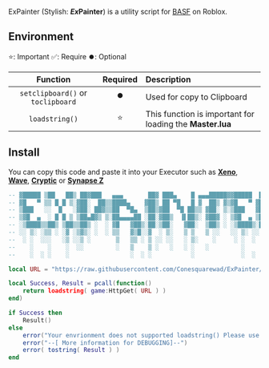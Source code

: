 ExPainter (Stylish: ***Ex*Painter**) is a utility script for [BASF](https://www.roblox.com/games/4435144047 "BASF") on Roblox.

## Environment
⭐: Important
✅: Require
⏺️: Optional

|  Function | Required |          Description                 |
| :--------------:  | :--: | :----------------------------- |
|  `setclipboard()` or `toclipboard` | ⏺️ | Used for copy to Clipboard |
|  `loadstring()`     | ⭐ | This function is important for loading the **Master.lua**  |


## Install
You can copy this code and paste it into your Executor such as **[Xeno](https://www.xeno.now/ "Xeno")**, **[Wave](https://www.getwave.gg/ "Wave")**, **[Cryptic](https://getcryptic.net/ "Cryptic")** or **[Synapse Z](https://synapsez.net/ "Synapse Z")**

```lua
-- ▓█████ ▒██   ██▒ ██▓███   ▄▄▄       ██▓ ███▄    █ ▄▄▄█████▓▓█████  ██▀███  
-- ▓█   ▀ ▒▒ █ █ ▒░▓██░  ██▒▒████▄    ▓██▒ ██ ▀█   █ ▓  ██▒ ▓▒▓█   ▀ ▓██ ▒ ██▒
-- ▒███   ░░  █   ░▓██░ ██▓▒▒██  ▀█▄  ▒██▒▓██  ▀█ ██▒▒ ▓██░ ▒░▒███   ▓██ ░▄█ ▒
-- ▒▓█  ▄  ░ █ █ ▒ ▒██▄█▓▒ ▒░██▄▄▄▄██ ░██░▓██▒  ▐▌██▒░ ▓██▓ ░ ▒▓█  ▄ ▒██▀▀█▄  
-- ░▒████▒▒██▒ ▒██▒▒██▒ ░  ░ ▓█   ▓██▒░██░▒██░   ▓██░  ▒██▒ ░ ░▒████▒░██▓ ▒██▒
-- ░░ ▒░ ░▒▒ ░ ░▓ ░▒▓▒░ ░  ░ ▒▒   ▓▒█░░▓  ░ ▒░   ▒ ▒   ▒ ░░   ░░ ▒░ ░░ ▒▓ ░▒▓░
--  ░ ░  ░░░   ░▒ ░░▒ ░       ▒   ▒▒ ░ ▒ ░░ ░░   ░ ▒░    ░     ░ ░  ░  ░▒ ░ ▒░
--    ░    ░    ░  ░░         ░   ▒    ▒ ░   ░   ░ ░   ░         ░     ░░   ░ 
--    ░  ░ ░    ░                 ░  ░ ░           ░             ░  ░   ░     

local URL = "https://raw.githubusercontent.com/Conesquarewad/ExPainter/refs/heads/main/Master/Main.lua"

local Success, Result = pcall(function()
    return loadstring( game:HttpGet( URL ) )
end)

if Success then
    Result()
else
    error("Your envrionment does not supported loadstring() Please use a different executor")
    error("--[ More information for DEBUGGING]--")
    error( tostring( Result ) )
end
```


